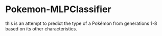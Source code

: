 # Pokemon-MLPClassifier

this is an attempt to predict the type of a Pokémon from generations 1-8 based on its other characteristics.
